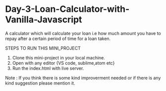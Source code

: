 # Day-3-Loan-Calculator-with-Vanilla-Javascript
A calculator which will calculate your loan i.e how much amount you have to repay after a certain period of time for a loan taken.

STEPS TO RUN THIS MINI_PROJECT

1. Clone this mini-project in your local machine.
2. Open with any editor {VS code, sublime,atom etc}
3. Run the index.html with live server.

Note : If you think there is some kind improverment needed or if there is any kind suggestion please mention it.
